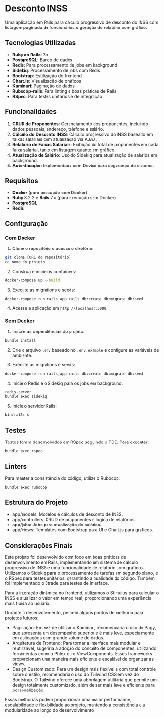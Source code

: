 # Desconto INSS

Uma aplicação em Rails para cálculo progressivo de desconto do INSS com listagem paginada de funcionários e geração de relatório com gráfico.

## Tecnologias Utilizadas

- **Ruby on Rails**: 7.x
- **PostgreSQL**: Banco de dados
- **Redis**: Para processamento de jobs em background
- **Sidekiq**: Processamento de jobs com Redis
- **Bootstrap**: Estilização do frontend
- **Chart.js**: Visualização de gráficos
- **Kaminari**: Paginação de dados
- **Rubocop-rails**: Para linting e boas práticas de Rails
- **RSpec**: Para testes unitários e de integração

## Funcionalidades

1. **CRUD de Proponentes**: Gerenciamento dos proponentes, incluindo dados pessoais, endereço, telefone e salário.
2. **Cálculo do Desconto INSS**: Cálculo progressivo do INSS baseado em faixas salariais com atualização via AJAX.
3. **Relatório de Faixas Salariais**: Exibição do total de proponentes em cada faixa salarial, tanto em listagem quanto em gráfico.
4. **Atualização de Salário**: Uso do Sidekiq para atualização de salários em background.
5. **Autenticação**: Implementada com Devise para segurança do sistema.

## Requisitos

- **Docker** (para execução com Docker)
- **Ruby** 3.2.2 e **Rails** 7.x (para execução sem Docker)
- **PostgreSQL**
- **Redis**

## Configuração

### Com Docker

1. Clone o repositório e acesse o diretório:

  ```bash
  git clone [URL do repositório]
  cd nome_do_projeto
  ```

2. Construa e inicie os containers:

  ```bash
  docker-compose up --build
  ```

3. Execute as migrations e seeds:

  ```bash
  docker-compose run rails_app rails db:create db:migrate db:seed
  ```

4. Acesse a aplicação em `http://localhost:3000`.

### Sem Docker

1. Instale as dependências do projeto:

  ```bash
  bundle install
  ```

2. Crie o arquivo `.env` baseado no `.env.example` e configure as variáveis de ambiente.

3. Execute as migrations e seeds:

  ```bash
  docker-compose run rails_app rails db:create db:migrate db:seed
  ```

4. Inicie o Redis e o Sidekiq para os jobs em background:

  ```bash
  redis-server
  bundle exec sidekiq
  ```

5. Inicie o servidor Rails:

  ```bash
  bin/rails s
  ```

## Testes

Testes foram desenvolvidos em RSpec seguindo o TDD. Para executar:

```bash
bundle exec rspec
```

## Linters

Para manter a consistência do código, utilize o Rubocop:

```bash
bundle exec rubocop
```

## Estrutura do Projeto

- app/models: Modelos e cálculos de desconto de INSS.
- app/controllers: CRUD de proponentes e lógica de relatórios.
- app/jobs: Jobs para atualização de salários.
- app/views: Templates com Bootstrap para UI e Chart.js para gráficos.

## Considerações Finais

Este projeto foi desenvolvido com foco em boas práticas de desenvolvimento em Rails, implementando um sistema de cálculo progressivo de INSS e uma funcionalidade de relatório com gráficos. Utilizamos o Sidekiq para o processamento de tarefas em segundo plano, e o RSpec para testes unitários, garantindo a qualidade do código. Também foi implementado o Strade para testes de interface.

Para a interação dinâmica no frontend, utilizamos o Stimulus para calcular o INSS e atualizar o valor em tempo real, proporcionando uma experiência mais fluida ao usuário.

Durante o desenvolvimento, percebi alguns pontos de melhoria para projetos futuros:

- Paginação: Em vez de utilizar o Kaminari, recomendaria o uso do Pagy, que apresenta um desempenho superior e é mais leve, especialmente em aplicações com grande volume de dados.
- Arquitetura de Frontend: Para tornar a interface mais modular e reutilizável, sugeriria a adoção do conceito de componentes, utilizando ferramentas como o Phlex ou o ViewComponents. Esses frameworks proporcionam uma maneira mais eficiente e escalável de organizar as views.
- Design Customizado: Para um design mais flexível e com total controle sobre o estilo, recomendaria o uso do Tailwind CSS em vez do Bootstrap. O Tailwind oferece uma abordagem utilitária que permite um design totalmente customizado, além de ser mais leve e eficiente para personalização.

Essas melhorias podem proporcionar uma maior performance, escalabilidade e flexibilidade ao projeto, mantendo a consistência e a modularidade ao longo do desenvolvimento.
